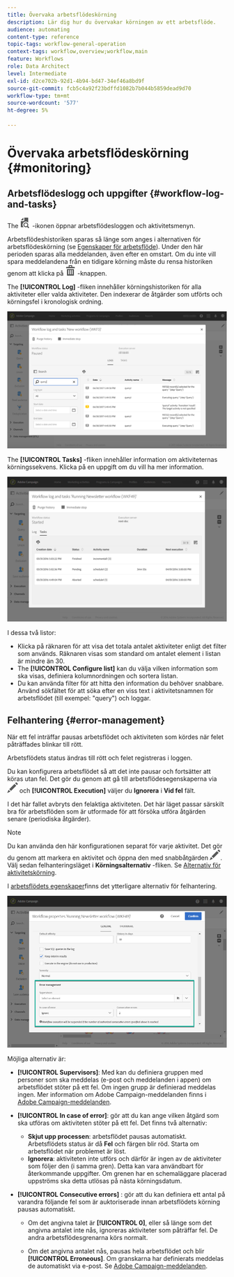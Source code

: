 ```yaml
---
title: Övervaka arbetsflödeskörning
description: Lär dig hur du övervakar körningen av ett arbetsflöde.
audience: automating
content-type: reference
topic-tags: workflow-general-operation
context-tags: workflow,overview;workflow,main
feature: Workflows
role: Data Architect
level: Intermediate
exl-id: d2ce702b-92d1-4b94-bd47-34ef46a8bd9f
source-git-commit: fcb5c4a92f23bdffd1082b7b044b5859dead9d70
workflow-type: tm+mt
source-wordcount: '577'
ht-degree: 5%

---
```


# Övervaka arbetsflödeskörning {#monitoring}

## Arbetsflödeslogg och uppgifter {#workflow-log-and-tasks}

The ![](assets/printpreview_darkgrey-24px.png) -ikonen öppnar arbetsflödesloggen och aktivitetsmenyn.

Arbetsflödeshistoriken sparas så länge som anges i alternativen för arbetsflödeskörning (se [Egenskaper för arbetsflöde](../../automating/using/managing-execution-options.md)). Under den här perioden sparas alla meddelanden, även efter en omstart. Om du inte vill spara meddelandena från en tidigare körning måste du rensa historiken genom att klicka på ![](assets/delete_darkgrey-24px.png) -knappen.

The **[!UICONTROL Log]** -fliken innehåller körningshistoriken för alla aktiviteter eller valda aktiviteter. Den indexerar de åtgärder som utförts och körningsfel i kronologisk ordning.

![](assets/wkf_execution_4.png)

The **[!UICONTROL Tasks]** -fliken innehåller information om aktiviteternas körningssekvens. Klicka på en uppgift om du vill ha mer information.

![](assets/wkf_execution_5.png)

I dessa två listor:

* Klicka på räknaren för att visa det totala antalet aktiviteter enligt det filter som används. Räknaren visas som standard om antalet element i listan är mindre än 30.
* The **[!UICONTROL Configure list]** kan du välja vilken information som ska visas, definiera kolumnordningen och sortera listan.
* Du kan använda filter för att hitta den information du behöver snabbare. Använd sökfältet för att söka efter en viss text i aktivitetsnamnen för arbetsflödet (till exempel: &quot;query&quot;) och loggar.

## Felhantering {#error-management}

När ett fel inträffar pausas arbetsflödet och aktiviteten som kördes när felet påträffades blinkar till rött.

Arbetsflödets status ändras till rött och felet registreras i loggen.

Du kan konfigurera arbetsflödet så att det inte pausar och fortsätter att köras utan fel. Det gör du genom att gå till arbetsflödesegenskaperna via ![](assets/edit_darkgrey-24px.png) och **[!UICONTROL Execution]** väljer du **Ignorera** i **Vid fel** fält.

I det här fallet avbryts den felaktiga aktiviteten. Det här läget passar särskilt bra för arbetsflöden som är utformade för att försöka utföra åtgärden senare (periodiska åtgärder).

>[!NOTE]
>
>Du kan använda den här konfigurationen separat för varje aktivitet. Det gör du genom att markera en aktivitet och öppna den med snabbåtgärden ![](assets/edit_darkgrey-24px.png). Välj sedan felhanteringsläget i **Körningsalternativ** -fliken. Se [Alternativ för aktivitetskörning](../../automating/using/activity-properties.md).

I [arbetsflödets egenskaper](../../automating/using/managing-execution-options.md)finns det ytterligare alternativ för felhantering.

![](assets/wkf_execution_error.png)

Möjliga alternativ är:

* **[!UICONTROL Supervisors]**: Med kan du definiera gruppen med personer som ska meddelas (e-post och meddelanden i appen) om arbetsflödet stöter på ett fel. Om ingen grupp är definierad meddelas ingen. Mer information om Adobe Campaign-meddelanden finns i [Adobe Campaign-meddelanden](../../administration/using/sending-internal-notifications.md).

* **[!UICONTROL In case of error]**: gör att du kan ange vilken åtgärd som ska utföras om aktiviteten stöter på ett fel. Det finns två alternativ:

   * **Skjut upp processen**: arbetsflödet pausas automatiskt. Arbetsflödets status är då **Fel** och färgen blir röd. Starta om arbetsflödet när problemet är löst.
   * **Ignorera**: aktiviteten inte utförs och därför är ingen av de aktiviteter som följer den (i samma gren). Detta kan vara användbart för återkommande uppgifter. Om grenen har en schemaläggare placerad uppströms ska detta utlösas på nästa körningsdatum.

* **[!UICONTROL Consecutive errors]** : gör att du kan definiera ett antal på varandra följande fel som är auktoriserade innan arbetsflödets körning pausas automatiskt.

   * Om det angivna talet är **[!UICONTROL 0]**, eller så länge som det angivna antalet inte nås, ignoreras aktiviteter som påträffar fel. De andra arbetsflödesgrenarna körs normalt.

   * Om det angivna antalet nås, pausas hela arbetsflödet och blir **[!UICONTROL Erroneous]**. Om granskarna har definierats meddelas de automatiskt via e-post. Se [Adobe Campaign-meddelanden](../../administration/using/sending-internal-notifications.md).
